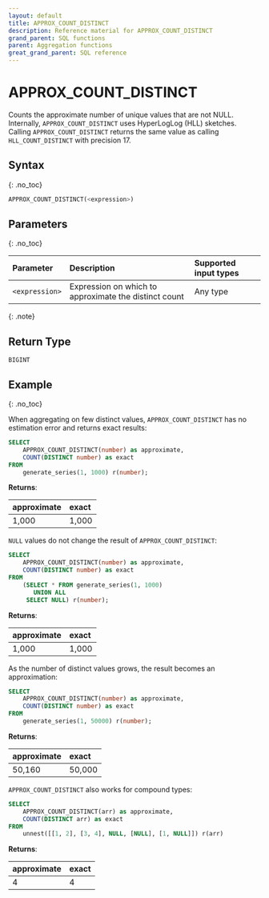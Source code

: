 ```yaml
---
layout: default
title: APPROX_COUNT_DISTINCT
description: Reference material for APPROX_COUNT_DISTINCT
grand_parent: SQL functions
parent: Aggregation functions
great_grand_parent: SQL reference
---
```



# APPROX_COUNT_DISTINCT

Counts the approximate number of unique values that are not NULL. 
Internally, `APPROX_COUNT_DISTINCT` uses HyperLogLog (HLL) sketches.
Calling `APPROX_COUNT_DISTINCT` returns the same value as calling `HLL_COUNT_DISTINCT` with precision 17.

## Syntax
{: .no_toc}

```sql
APPROX_COUNT_DISTINCT(<expression>)
```

## Parameters
{: .no_toc}

| Parameter | Description  | Supported input types | 
| :--------- | :-----------|:----------|
| `<expression>`  | Expression on which to approximate the distinct count  | Any type | 

{: .note}
 

## Return Type
`BIGINT`

## Example
{: .no_toc}

When aggregating on few distinct values, `APPROX_COUNT_DISTINCT` has no estimation error and returns exact results:

```sql
SELECT
    APPROX_COUNT_DISTINCT(number) as approximate,
    COUNT(DISTINCT number) as exact
FROM
    generate_series(1, 1000) r(number);
```

**Returns**: 

| approximate | exact | 
|:----------------|:--------------|
| 1,000 | 1,000 | 


`NULL` values do not change the result of `APPROX_COUNT_DISTINCT`:

```sql
SELECT
    APPROX_COUNT_DISTINCT(number) as approximate,
    COUNT(DISTINCT number) as exact
FROM
    (SELECT * FROM generate_series(1, 1000)
       UNION ALL
     SELECT NULL) r(number);
```

**Returns**: 

| approximate | exact | 
|:----------------|:--------------|
| 1,000 | 1,000 | 

As the number of distinct values grows, the result becomes an approximation:

```sql
SELECT
    APPROX_COUNT_DISTINCT(number) as approximate,
    COUNT(DISTINCT number) as exact
FROM
    generate_series(1, 50000) r(number);
```

**Returns**: 

| approximate | exact | 
|:----------------|:--------------|
| 50,160 | 50,000 | 

`APPROX_COUNT_DISTINCT` also works for compound types:

```sql
SELECT 
    APPROX_COUNT_DISTINCT(arr) as approximate,
    COUNT(DISTINCT arr) as exact
FROM 
    unnest([[1, 2], [3, 4], NULL, [NULL], [1, NULL]]) r(arr)
```

**Returns**: 

| approximate | exact | 
|:----------------|:--------------|
|4 | 4 | 
